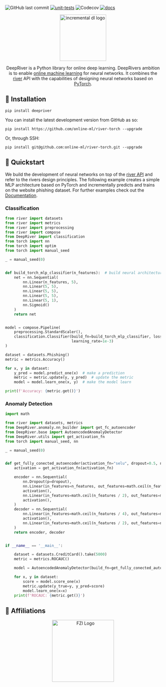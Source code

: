 ![GitHub last commit](https://img.shields.io/github/last-commit/kulbachcedric/DeepRiver)
[![unit-tests](https://github.com/kulbachcedric/DeepRiver/actions/workflows/unit-tests.yml/badge.svg)](https://github.com/kulbachcedric/DeepRiver/actions/workflows/unit-tests.yml)
![Codecov](https://img.shields.io/codecov/c/github/kulbachcedric/DeepRiver)
[![docs](https://github.com/kulbachcedric/IncrementalTorch/actions/workflows/mkdocs.yml/badge.svg)](https://github.com/kulbachcedric/IncrementalTorch/actions/workflows/unit_test.yml)

<p align="center">
  <img height="150px" src="docs/img/logo.png" alt="incremental dl logo">
</p>

<p align="center">
    DeepRiver is a Python library for online deep learning.
    DeepRivers ambition is to enable <a href="https://www.wikiwand.com/en/Online_machine_learning">online machine learning</a> for neural networks.
    It combines the <a href="https://www.riverml.xyz">river</a> API with the capabilities of designing neural networks based on <a href="https://pytorch.org">PyTorch</a>.
</p>

## 💈 Installation
```shell
pip install deepriver
```
You can install the latest development version from GitHub as so:
```shell
pip install https://github.com/online-ml/river-torch --upgrade
```

Or, through SSH:
```shell
pip install git@github.com:online-ml/river-torch.git --upgrade
```


## 🍫 Quickstart
We build the development of neural networks on top of the <a href="https://www.riverml.xyz">river API</a> and refer to the rivers design principles.
The following example creates a simple MLP architecture based on PyTorch and incrementally predicts and trains on the website phishing dataset.
For further examples check out the <a href="http://kulbachcedric.github.io/DeepRiver/">Documentation</a>.
### Classification
```python
from river import datasets
from river import metrics
from river import preprocessing
from river import compose
from DeepRiver import classification
from torch import nn
from torch import optim
from torch import manual_seed

_ = manual_seed(0)


def build_torch_mlp_classifier(n_features):  # build neural architecture
    net = nn.Sequential(
        nn.Linear(n_features, 5),
        nn.Linear(5, 5),
        nn.Linear(5, 5),
        nn.Linear(5, 5),
        nn.Linear(5, 1),
        nn.Sigmoid()
    )
    return net


model = compose.Pipeline(
    preprocessing.StandardScaler(),
    classification.Classifier(build_fn=build_torch_mlp_classifier, loss_fn='bce', optimizer_fn=optim.Adam,
                              learning_rate=1e-3)
)

dataset = datasets.Phishing()
metric = metrics.Accuracy()

for x, y in dataset:
    y_pred = model.predict_one(x)  # make a prediction
    metric = metric.update(y, y_pred)  # update the metric
    model = model.learn_one(x, y)  # make the model learn

print(f'Accuracy: {metric.get()}')
```

### Anomaly Detection

```python
import math

from river import datasets, metrics
from DeepRiver.anomaly.nn_builder import get_fc_autoencoder
from DeepRiver.base import AutoencodedAnomalyDetector
from DeepRiver.utils import get_activation_fn
from torch import manual_seed, nn

_ = manual_seed(0)


def get_fully_conected_autoencoder(activation_fn="selu", dropout=0.5, n_features=3):
    activation = get_activation_fn(activation_fn)

    encoder = nn.Sequential(
        nn.Dropout(p=dropout),
        nn.Linear(in_features=n_features, out_features=math.ceil(n_features / 2)),
        activation(),
        nn.Linear(in_features=math.ceil(n_features / 2), out_features=math.ceil(n_features / 4)),
        activation(),
    )
    decoder = nn.Sequential(
        nn.Linear(in_features=math.ceil(n_features / 4), out_features=math.ceil(n_features / 2)),
        activation(),
        nn.Linear(in_features=math.ceil(n_features / 2), out_features=n_features),
    )
    return encoder, decoder


if __name__ == '__main__':

    dataset = datasets.CreditCard().take(5000)
    metric = metrics.ROCAUC()

    model = AutoencodedAnomalyDetector(build_fn=get_fully_conected_autoencoder, lr=0.01)

    for x, y in dataset:
        score = model.score_one(x)
        metric.update(y_true=y, y_pred=score)
        model.learn_one(x=x)
    print(f'ROCAUC: {metric.get()}')
```

## 🏫 Affiliations
<p align="center">
    <img src="https://upload.wikimedia.org/wikipedia/de/thumb/4/44/Fzi_logo.svg/1200px-Fzi_logo.svg.png?raw=true" alt="FZI Logo" height="200"/>
</p>
